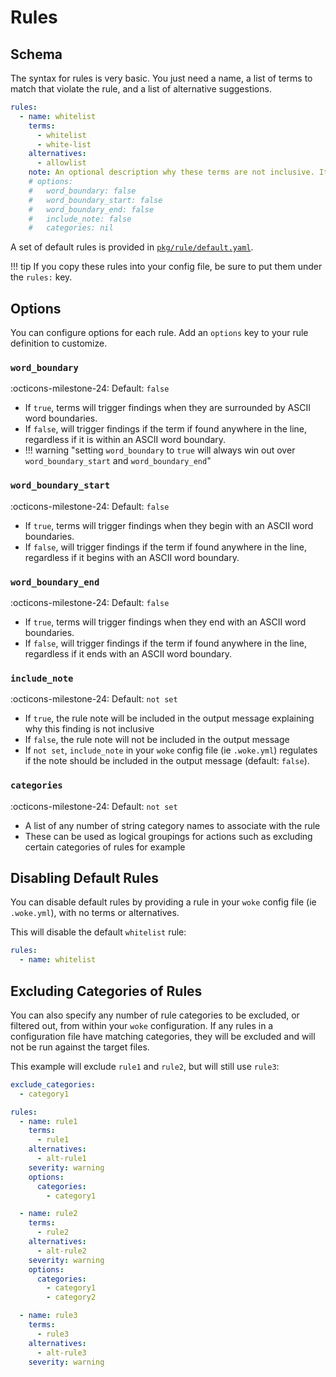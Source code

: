 # Rules

## Schema

The syntax for rules is very basic. You just need a name, a list of terms to match that violate the rule,
and a list of alternative suggestions.

```yaml
rules:
  - name: whitelist
    terms:
      - whitelist
      - white-list
    alternatives:
      - allowlist
    note: An optional description why these terms are not inclusive. It can be optionally included in the output message.
    # options:
    #   word_boundary: false
    #   word_boundary_start: false
    #   word_boundary_end: false
    #   include_note: false
    #   categories: nil
```

A set of default rules is provided in [`pkg/rule/default.yaml`]({{config.repo_url}}blob/main/pkg/rule/default.yaml).

!!! tip
    If you copy these rules into your config file, be sure to put them under the `rules:` key.

## Options

You can configure options for each rule. Add an `options` key to your rule definition to customize.

### `word_boundary`

:octicons-milestone-24: Default: `false`

* If `true`, terms will trigger findings when they are surrounded by ASCII word boundaries.
* If `false`, will trigger findings if the term if found anywhere in the line, regardless if it is within an ASCII word boundary.
* !!! warning "setting `word_boundary` to `true` will always win out over `word_boundary_start` and `word_boundary_end`"

### `word_boundary_start`

:octicons-milestone-24: Default: `false`

* If `true`, terms will trigger findings when they begin with an ASCII word boundaries.
* If `false`, will trigger findings if the term if found anywhere in the line, regardless if it begins with an ASCII word boundary.

### `word_boundary_end`

:octicons-milestone-24: Default: `false`

* If `true`, terms will trigger findings when they end with an ASCII word boundaries.
* If `false`, will trigger findings if the term if found anywhere in the line, regardless if it ends with an ASCII word boundary.

### `include_note`

:octicons-milestone-24: Default: `not set`

* If `true`, the rule note will be included in the output message explaining why this finding is not inclusive
* If `false`, the rule note will not be included in the output message
* If `not set`, `include_note` in your `woke` config file (ie `.woke.yml`) regulates if the note should be included in the output message (default: `false`).

### `categories`

:octicons-milestone-24: Default: `not set`

* A list of any number of string category names to associate with the rule
* These can be used as logical groupings for actions such as excluding certain categories of rules for example

## Disabling Default Rules

You can disable default rules by providing a rule in your `woke` config file (ie `.woke.yml`), with no terms or alternatives.

This will disable the default `whitelist` rule:

```yaml
rules:
  - name: whitelist
```

## Excluding Categories of Rules

You can also specify any number of rule categories to be excluded, or filtered out, from within your `woke` configuration. If any rules in a configuration file have matching categories, they will be excluded and will not be run against the target files.

This example will exclude `rule1` and `rule2`, but will still use `rule3`:

```yaml
exclude_categories:
  - category1

rules:
  - name: rule1
    terms:
      - rule1
    alternatives:
      - alt-rule1
    severity: warning
    options:
      categories:
        - category1

  - name: rule2
    terms:
      - rule2
    alternatives:
      - alt-rule2
    severity: warning
    options:
      categories:
        - category1
        - category2

  - name: rule3
    terms:
      - rule3
    alternatives:
      - alt-rule3
    severity: warning
```
